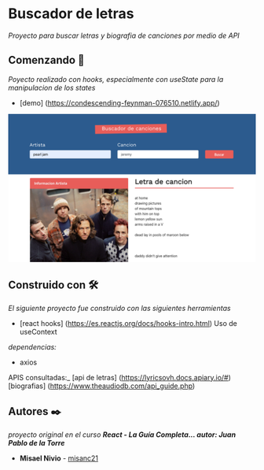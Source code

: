# Buscador de letras
_Proyecto para buscar letras y biografia de canciones por medio de API_ 

## Comenzando 🚀
_Poyecto realizado con hooks, especialmente con useState para la manipulacion de los states_ 

* [demo] (https://condescending-feynman-076510.netlify.app/)

![myimage-alt-tag](/imgdemo.png)

## Construido con 🛠️
_El siguiente proyecto fue construido con las siguientes herramientas_
* [react hooks] (https://es.reactjs.org/docs/hooks-intro.html) Uso de useContext

_dependencias:_
* axios

APIS consultadas:_
[api de letras] (https://lyricsovh.docs.apiary.io/#)
[biografias] (https://www.theaudiodb.com/api_guide.php)

## Autores ✒️

_proyecto original en el curso **React - La Guía Completa... autor: Juan Pablo de la Torre**_

* **Misael Nivio**  - [misanc21](https://github.com/misanc21)
